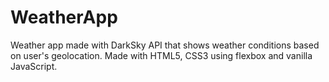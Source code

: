 # WeatherApp
Weather app made with DarkSky API that shows weather conditions based on user's geolocation. Made with HTML5, CSS3 using flexbox and vanilla JavaScript.

